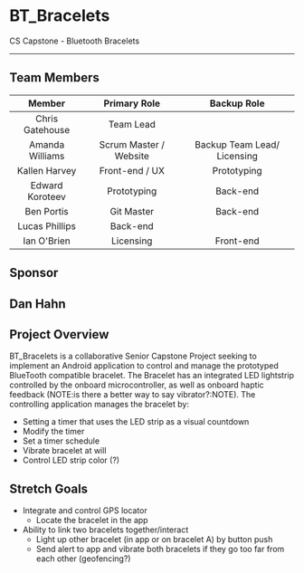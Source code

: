 # BT_Bracelets

CS Capstone - Bluetooth Bracelets

---
## Team Members
|Member|Primary Role|Backup Role|
|:---:|:---:|:---:|
|Chris Gatehouse|Team Lead|
|Amanda Williams|Scrum Master / Website | Backup Team Lead/ Licensing|
|Kallen Harvey|Front-end / UX|Prototyping|
|Edward Koroteev|Prototyping|Back-end|
|Ben Portis|Git Master|Back-end|
|Lucas Phillips|Back-end|
|Ian O'Brien|Licensing|Front-end|Website|

## Sponsor
Dan Hahn
---
## Project Overview
BT_Bracelets is a collaborative Senior Capstone Project seeking to implement an Android application to control and manage the prototyped BlueTooth compatible bracelet. 
The Bracelet has an integrated LED lightstrip controlled by the onboard microcontroller, as well as onboard haptic feedback (NOTE:is there a better way to say vibrator?:NOTE).
The controlling application manages the bracelet by:
- Setting a timer that uses the LED strip as a visual countdown
- Modify the timer
- Set a timer schedule
- Vibrate bracelet at will
- Control LED strip color (?)  

## Stretch Goals
- Integrate and control GPS locator
    - Locate the bracelet in the app
- Ability to link two bracelets together/interact
    - Light up other bracelet (in app or on bracelet A) by button push
    - Send alert to app and vibrate both bracelets if they go too far from each other (geofencing?)
